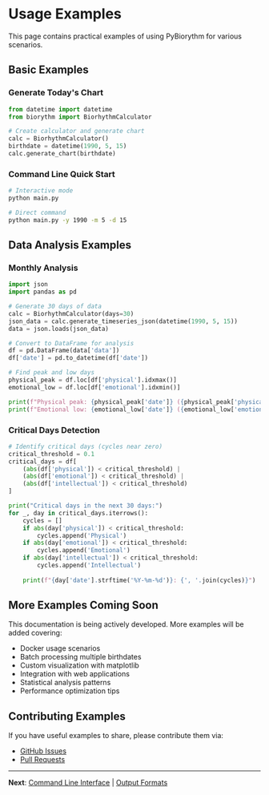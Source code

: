 # Usage Examples

This page contains practical examples of using PyBiorythm for various scenarios.

## Basic Examples

### Generate Today's Chart

```python
from datetime import datetime
from biorythm import BiorhythmCalculator

# Create calculator and generate chart
calc = BiorhythmCalculator()
birthdate = datetime(1990, 5, 15)
calc.generate_chart(birthdate)
```

### Command Line Quick Start

```bash
# Interactive mode
python main.py

# Direct command
python main.py -y 1990 -m 5 -d 15
```

## Data Analysis Examples

### Monthly Analysis

```python
import json
import pandas as pd

# Generate 30 days of data
calc = BiorhythmCalculator(days=30)
json_data = calc.generate_timeseries_json(datetime(1990, 5, 15))
data = json.loads(json_data)

# Convert to DataFrame for analysis
df = pd.DataFrame(data['data'])
df['date'] = pd.to_datetime(df['date'])

# Find peak and low days
physical_peak = df.loc[df['physical'].idxmax()]
emotional_low = df.loc[df['emotional'].idxmin()]

print(f"Physical peak: {physical_peak['date']} ({physical_peak['physical']:.3f})")
print(f"Emotional low: {emotional_low['date']} ({emotional_low['emotional']:.3f})")
```

### Critical Days Detection

```python
# Identify critical days (cycles near zero)
critical_threshold = 0.1
critical_days = df[
    (abs(df['physical']) < critical_threshold) |
    (abs(df['emotional']) < critical_threshold) |
    (abs(df['intellectual']) < critical_threshold)
]

print("Critical days in the next 30 days:")
for _, day in critical_days.iterrows():
    cycles = []
    if abs(day['physical']) < critical_threshold:
        cycles.append('Physical')
    if abs(day['emotional']) < critical_threshold:
        cycles.append('Emotional')  
    if abs(day['intellectual']) < critical_threshold:
        cycles.append('Intellectual')
    
    print(f"{day['date'].strftime('%Y-%m-%d')}: {', '.join(cycles)}")
```

## More Examples Coming Soon

This documentation is being actively developed. More examples will be added covering:

- Docker usage scenarios
- Batch processing multiple birthdates
- Custom visualization with matplotlib
- Integration with web applications
- Statistical analysis patterns
- Performance optimization tips

## Contributing Examples

If you have useful examples to share, please contribute them via:
- [GitHub Issues](https://github.com/dkdndes/pybiorythm/issues)
- [Pull Requests](https://github.com/dkdndes/pybiorythm/pulls)

---

**Next**: [Command Line Interface](cli.md) | [Output Formats](output-formats.md)